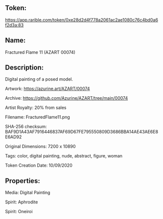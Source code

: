 ## Token:

https://app.rarible.com/token/0xe28d2d4f778a2061ac2ae1080c76c4bd0a6f2d3a:83

## Name:

Fractured Flame 11 (AZART 00074)

## Description: 

Digital painting of a posed model.

Artwork: https://azurine.art/AZART/00074

Archive: https://github.com/Azurine/AZART/tree/main/00074

Artist Royalty: 20% from sales

Filename: FracturedFlame11.png

SHA-256 checksum: BAF9D1A43AF7916446837AF69D67FE795550809D3686BBA14AE43AE6E8E6AD92

Original Dimensions: 7200 x 10890

Tags: color, digital painting, nude, abstract, figure, woman 

Token Creation Date: 10/09/2020

## Properties:

Media: Digital Painting

Spirit: Aphrodite

Spirit: Oneiroi
